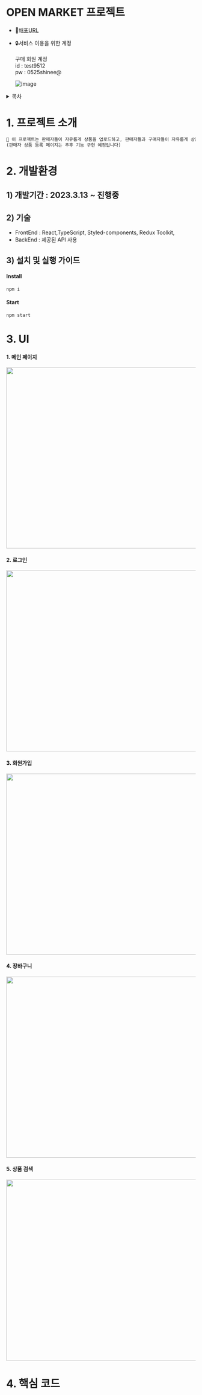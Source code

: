 # OPEN MARKET 프로젝트
- 🔗[배포URL](https://hodumarket-mxh7pjz29-ellaseon.vercel.app/)
- 🔒서비스 이용을 위한 계정<br/>  
   구매 회원 계정<br/>
   id : test9512 <br/>
   pw : 0525shinee@
  <br/>
  
  ![image](https://github.com/EllaSEON/OpenMarket/assets/107895498/61a8607e-8fb4-48a5-b9d3-fd55b8160c48)


<details>
<summary>목차</summary>
<div markdown="1">
<br/>

1. [프로젝트 소개](#intro)
2. [개발 환경](#environments)
3. [UI](#ui)
4. [핵심 코드](#code)

</div>
</details>


# <sapn id="intro"> 1. 프로젝트 소개 </span>
```jsx
🔸 이 프로젝트는 판매자들이 자유롭게 상품을 업로드하고, 판매자들과 구매자들이 자유롭게 상품을 구매할 수 있는 오픈마켓 입니다.
(판매자 상품 등록 페이지는 추후 기능 구현 예정입니다)
```
# <span id="environments"> 2. 개발환경 </span>

## 1) 개발기간 : 2023.3.13 ~ 진행중
## 2) 기술

- FrontEnd : React,TypeScript, Styled-components, Redux Toolkit,
- BackEnd : 제공된 API 사용

## 3) 설치 및 실행 가이드
#### Install

```
npm i
```
#### Start

```
npm start
```
# <span id="ui"> 3. UI </span>

#### 1. 메인 페이지 <br/>
<img src="https://github.com/EllaSEON/OpenMarket/assets/107895498/279bed7c-a81d-47ea-96c2-3100dbc02403" width="700" height="480"/> <br/>
#### 2. 로그인 <br/>
<img src="https://github.com/EllaSEON/OpenMarket/assets/107895498/12abc4a2-e53f-4e33-b311-28c74d3fb7bf" width="700" height="480"/> <br/>
#### 3. 회원가입 <br/>
<img src="https://github.com/EllaSEON/OpenMarket/assets/107895498/304d28fe-b69b-49d8-826a-8f6f0c61df6e" width="700" height="480"/> <br/>
#### 4. 장바구니 <br/>
<img src="https://github.com/EllaSEON/OpenMarket/assets/107895498/5e288d78-fb5c-409e-83b3-11629a71e2e9" width="700" height="480"/> <br/>
#### 5. 상품 검색 <br/>
<img src="https://github.com/EllaSEON/OpenMarket/assets/107895498/9ec5ceda-5f3d-457f-b1df-6ba2292711dd" width="700" height="480"/> <br/>

# <sapn id="code"> 4. 핵심 코드 </span>
